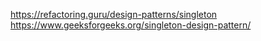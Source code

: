 https://refactoring.guru/design-patterns/singleton
https://www.geeksforgeeks.org/singleton-design-pattern/
